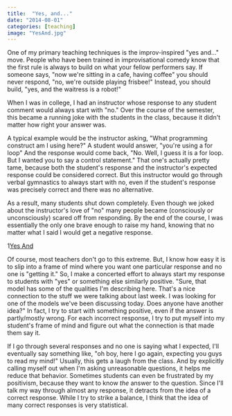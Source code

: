 ```yaml
---
title:  "Yes, and..." 
date: "2014-08-01"
categories: [teaching]
image: "YesAnd.jpg"
---
```


One of my primary teaching techniques is the improv-inspired "yes and..." move. People who have been trained in improvisational comedy know that the first rule is always to build on what your fellow performers say. If someone says, "now we're sitting in a cafe, having coffee" you should never respond, "no, we're outside playing frisbee!" Instead, you should build, "yes, and the waitress is a robot!"

When I was in college, I had an instructor whose response to any student comment would always start with "no." Over the course of the semester, this became a running joke with the students in the class, because it didn't matter how right your answer was.

A typical example would be the instructor asking, "What programming construct am I using here?" A student would answer, "you're using a for loop" And the response would come back, "No. Well, I guess it is a for loop. But I wanted you to say a control statement." That one's actually pretty tame, because both the student's response and the instructor's expected response could be considered correct. But this instructor would go through verbal gymnastics to always start with no, even if the student's response was precisely correct and there was no alternative.

As a result, many students shut down completely. Even though we joked about the instructor's love of "no" many people became (consciously or unconsciously) scared off from responding. By the end of the course, I was essentially the only one brave enough to raise my hand, knowing that no matter what I said I would get a negative response.

1[Yes And](YesAnd.jpg)

Of course, most teachers don't go to this extreme. But, I know how easy it is to slip into a frame of mind where you want one particular response and no one is "getting it." So, I make a concerted effort to always start my response to students with "yes" or something else similarly positive. "Sure, that model has some of the qualities I'm describing here. That's a nice connection to the stuff we were talking about last week. I was looking for one of the models we've been discussing today. Does anyone have another idea?" In fact, I try to start with something positive, even if the answer is partly/mostly wrong. For each incorrect response, I try to put myself into my student's frame of mind and figure out what the connection is that made them say it.

If I go through several responses and no one is saying what I expected, I'll eventually say something like, "oh boy, here I go again, expecting you guys to read my mind!" Usually, this gets a laugh from the class. And by explicitly calling myself out when I'm asking unreasonable questions, it helps me reduce that behavior. Sometimes students can even be frustrated by my positivism, because they want to know *the* answer to the question. Since I'll talk my way through almost any response, it detracts from the idea of a correct response. While I try to strike a balance, I think that the idea of many correct responses is very statistical.
